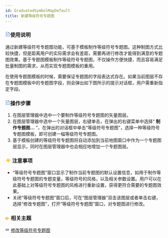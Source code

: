 ```yaml
---
id: GraduatedSymbolMapDefault
title: 新建等级符号专题图
---
```

### ![](../../img/read.gif)使用说明

通过新建等级符号专题图功能，可基于模板制作等级符号专题图。这种制图方式比较快捷，但是距离用户的实际需求会有差距，需要再进行修改才能得到满意的专题图效果。基于专题图模板制作等级符号专题图，不仅操作方便快捷，而且容易满足批量制图的需求，从而实现专题图模板的重用。

在使用专题图模板的时候，需要保证专题图的字段表达式存在。如果当前图层不存在专题图模板中的专题图字段，则会弹出如下图所示的提示对话框，用户需重新指定字段。

### ![](../../img/read.gif)操作步骤

1. 在图层管理器中选中一个要制作等级符号专题图的矢量图层。
2. 在图层管理器中选中一个矢量图层，右键单击，在弹出的右键菜单中选择“ **制作专题图...** ”，在弹出的对话框中单击“等级符号专题图”，选择一种等级符号专题图模板，即可创建一幅等级符号专题图。 
3. 基于模板创建的等级符号专题图将自动添加到当前地图窗口中作为一个专题图层显示，同时在图层管理器中也会相应地增加一个专题图层。

### ![](../../img/note.png)注意事项

* “等级符号专题图”窗口显示了制作当前专题图的默认设置信息，如用于制作等级符号专题图的专题变量，等级符号的风格，以及相关参数设置。用户可以在此基础上对等级符号专题图的风格进行重新设置，获得更符合需要的专题图效果。
* 关闭“等级符号专题图”窗口后，可在“图层管理器”双击该图层或者单击右键，选择“修改专题图”，打开“等级符号专题图”窗口，对专题图进行修改。

### ![](../../img/seealso.png) 相关主题

![](../../img/smalltitle.png) [修改等级符号专题图](GraduatedSymbolMapGroupDia)

